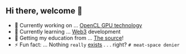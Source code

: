 
 ## Hi there, welcome 👋


- 🔭 Currently working on ... [OpenCL GPU technology](https://github.com/alienflip/Project-Sekhmet)
- 🌱 Currently learning ... [Web3](https://www.youtube.com/watch?v=j5a0jTc9S10&ab_channel=YourUncleMoe) development
- 👯 Getting my education from ... [The source](https://cirosantilli.com/)!
- ⚡ Fun fact: ... Nothing `really` [exists](https://www.youtube.com/watch?v=GM2DDR31-nk&ab_channel=TheWolfsonian%E2%80%93FIU) . . . right? `# meat-space denier`
